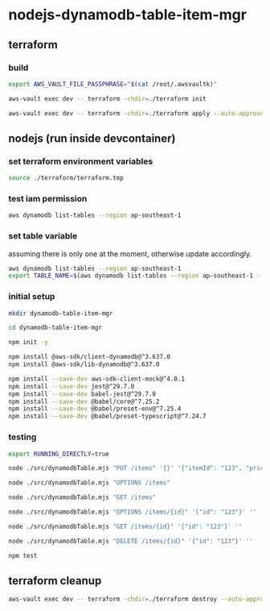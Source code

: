 # nodejs-dynamodb-table-item-mgr

## terraform

### build

```bash
export AWS_VAULT_FILE_PASSPHRASE="$(cat /root/.awsvaultk)"
```

```bash
aws-vault exec dev -- terraform -chdir=./terraform init
```

```bash
aws-vault exec dev -- terraform -chdir=./terraform apply --auto-approve
```

## nodejs (run inside devcontainer)

### set terraform environment variables

```bash
source ./terraform/terraform.tmp
```

### test iam permission

```bash
aws dynamodb list-tables --region ap-southeast-1
```

### set table variable

assuming there is only one at the moment, otherwise update accordingly.

```bash
aws dynamodb list-tables --region ap-southeast-1
export TABLE_NAME=$(aws dynamodb list-tables --region ap-southeast-1 --query "TableNames[0]" --output text)
```

### initial setup

```bash
mkdir dynamodb-table-item-mgr
```

```bash
cd dynamodb-table-item-mgr
```

```bash
npm init -y
```

```bash
npm install @aws-sdk/client-dynamodb@^3.637.0
npm install @aws-sdk/lib-dynamodb@^3.637.0
```

```bash
npm install --save-dev aws-sdk-client-mock@^4.0.1
npm install --save-dev jest@^29.7.0
npm install --save-dev babel-jest@^29.7.0
npm install --save-dev @babel/core@^7.25.2
npm install --save-dev @babel/preset-env@^7.25.4
npm install --save-dev @babel/preset-typescript@^7.24.7
```

### testing

```bash
export RUNNING_DIRECTLY=true
```

```bash
node ./src/dynamodbTable.mjs "PUT /items" '{}' '{"itemId": "123", "price": 100, "name": "Sample Item"}'
```

```bash
node ./src/dynamodbTable.mjs "OPTIONS /items"
```

```bash
node ./src/dynamodbTable.mjs "GET /items"
```

```bash
node ./src/dynamodbTable.mjs "OPTIONS /items/{id}" '{"id": "123"}' ''
```

```bash
node ./src/dynamodbTable.mjs "GET /items/{id}" '{"id": "123"}' ''
```

```bash
node ./src/dynamodbTable.mjs "DELETE /items/{id}" '{"id": "123"}' ''
```

```bash
npm test
```

## terraform cleanup

```bash
aws-vault exec dev -- terraform -chdir=./terraform destroy --auto-approve
```
